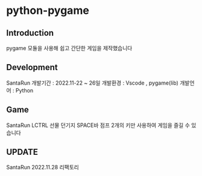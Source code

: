 # python-pygame

## Introduction

 pygame 모듈을 사용해 쉽고 간단한 게임을 제작했습니다

## Development

 SantaRun
 개발기간 : 2022.11-22 ~ 26일
 개발환경 : Vscode , pygame(lib)
 개발언어 : Python
	
## Game

 SantaRun 
 LCTRL 선물 던기지
 SPACE바 점프
 2개의 키만 사용하여 게임을 즐길 수 있습니다

## UPDATE
 SantaRun
 2022.11.28 리팩토리
